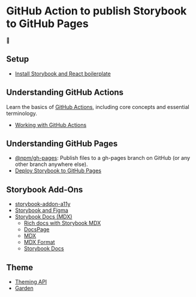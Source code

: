 # GitHub Action to publish Storybook to GitHub Pages
💯

## Setup
* [Install Storybook and React boilerplate](https://storybook.js.org/docs/react/get-started/install)

## Understanding GitHub Actions
Learn the basics of [GitHub Actions](https://docs.github.com/en/actions/learn-github-actions/understanding-github-actions?learn=getting_started&learnProduct=actions), including core concepts and essential terminology.
* [Working with GitHub Actions](https://jeffrafter.com/working-with-github-actions)

## Understanding GitHub Pages
* [@npm/gh-pages](https://www.npmjs.com/package/gh-pages): Publish files to a gh-pages branch on GitHub (or any other branch anywhere else).
* [Deploy Storybook to GitHub Pages](https://dev.to/kouts/deploy-storybook-to-github-pages-3bij)

## Storybook Add-Ons
* [storybook-addon-a11y](https://storybook.js.org/addons/@storybook/addon-a11y)
* [Storybook and Figma](https://help.figma.com/hc/en-us/articles/360045003494-Storybook-and-Figma)
* [Storybook Docs (MDX)](https://github.com/storybookjs/storybook/tree/next/addons/docs)
  * [Rich docs with Storybook MDX](https://storybook.js.org/blog/rich-docs-with-storybook-mdx)
  * [DocsPage](https://storybook.js.org/docs/react/writing-docs/docs-page)
  * [MDX](https://storybook.js.org/docs/react/writing-docs/mdx)
  * [MDX Format](https://storybook.js.org/docs/react/api/mdx)
  * [Storybook Docs](https://github.com/storybookjs/storybook/tree/next/addons/docs)

## Theme
* [Theming API](https://storybook.js.org/docs/react/configure/theming)
* [Garden](https://garden.zendesk.com)